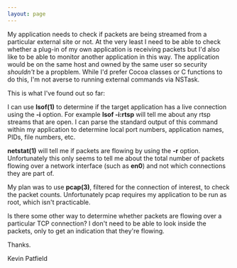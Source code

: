 ```yaml
---
layout: page
---
```


My application needs to check if packets are being streamed from a particular external site or not. At the very least I need to be able to check whether a plug-in of my own application is receiving packets but I'd also like to be able to monitor another application in this way. The application would be on the same host and owned by the same user so security *shouldn't* be a propblem. While I'd prefer Cocoa classes or C functions to do this, I'm not averse to running external commands via NSTask.

This is what I've found out so far:

I can use **lsof(1)** to determine if the target application has a live connection using the **-i** option. For example **lsof -i:rtsp** will tell me about any rtsp streams that are open. I can parse the standard output of this command within my application to determine local port numbers, application names, PIDs, file numbers, etc.

**netstat(1)** will tell me if packets are flowing by using the **-r** option. Unfortunately this only seems to tell me about the total number of packets flowing over a network interface (such as **en0**) and not which connections they are part of.

My plan was to use **pcap(3)**, filtered for the connection of interest, to check the packet counts. Unfortunately pcap requires my application to be run as root, which isn't practicable.

Is there some other way to determine whether packets are flowing over a particular TCP connection? I don't need to be able to look inside the packets, only to get an indication that they're flowing.

Thanks.

Kevin Patfield
